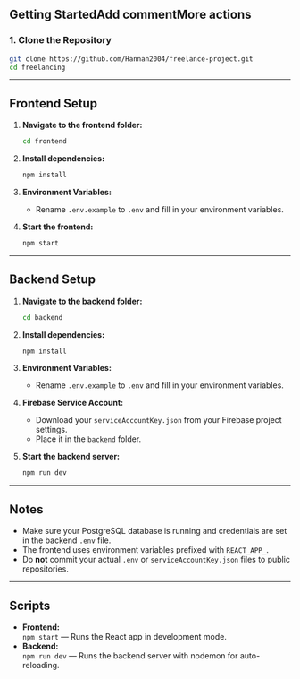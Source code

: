## Getting StartedAdd commentMore actions

### 1. Clone the Repository

```bash
git clone https://github.com/Hannan2004/freelance-project.git
cd freelancing
```

---

## Frontend Setup

1. **Navigate to the frontend folder:**
   ```bash
   cd frontend
   ```

2. **Install dependencies:**
   ```bash
   npm install
   ```

3. **Environment Variables:**
   - Rename `.env.example` to `.env` and fill in your environment variables.

4. **Start the frontend:**
   ```bash
   npm start
   ```

---

## Backend Setup

1. **Navigate to the backend folder:**
   ```bash
   cd backend
   ```

2. **Install dependencies:**
   ```bash
   npm install
   ```

3. **Environment Variables:**
   - Rename `.env.example` to `.env` and fill in your environment variables.

4. **Firebase Service Account:**
   - Download your `serviceAccountKey.json` from your Firebase project settings.
   - Place it in the `backend` folder.

5. **Start the backend server:**
   ```bash
   npm run dev
   ```

---

## Notes

- Make sure your PostgreSQL database is running and credentials are set in the backend `.env` file.
- The frontend uses environment variables prefixed with `REACT_APP_`.
- Do **not** commit your actual `.env` or `serviceAccountKey.json` files to public repositories.

---

## Scripts

- **Frontend:**  
  `npm start` — Runs the React app in development mode.
- **Backend:**  
  `npm run dev` — Runs the backend server with nodemon for auto-reloading.

